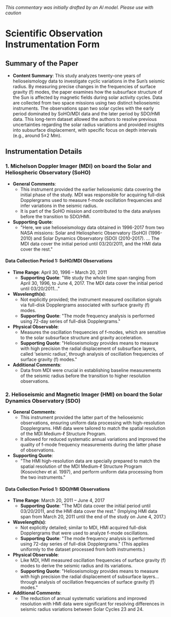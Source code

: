 _This commentary was initially drafted by an AI model. Please use with caution_

# Scientific Observation Instrumentation Form

## Summary of the Paper
- **Content Summary**: This study analyzes twenty-one years of helioseismology data to investigate cyclic variations in the Sun’s seismic radius. By measuring precise changes in the frequencies of surface gravity (f) modes, the paper examines how the subsurface structure of the Sun is affected by magnetic fields during solar activity cycles. Data are collected from two space missions using two distinct helioseismic instruments. The observations span two solar cycles with the early period dominated by SoHO/MDI data and the later period by SDO/HMI data. This long-term dataset allowed the authors to resolve previous uncertainties regarding the solar radius variations and provided insights into subsurface displacement, with specific focus on depth intervals (e.g., around 5±2 Mm).

## Instrumentation Details

### 1. Michelson Doppler Imager (MDI) on board the Solar and Heliospheric Observatory (SoHO)
- **General Comments**:
  - This instrument provided the earlier helioseismic data covering the initial phase of the study. MDI was responsible for acquiring full-disk Dopplergrams used to measure f-mode oscillation frequencies and infer variations in the seismic radius.
  - It is part of the SoHO mission and contributed to the data analyses before the transition to SDO/HMI.
- **Supporting Quote**: 
  - "Here, we use helioseismology data obtained in 1996-2017 from two NASA missions: Solar and Heliospheric Observatory (SoHO) (1996-2010) and Solar Dynamics Observatory (SDO) (2010-2017). ... The MDI data cover the initial period until 03/20/2011, and the HMI data cover the rest."
  
#### Data Collection Period 1: SoHO/MDI Observations
- **Time Range**: April 30, 1996 – March 20, 2011
  - **Supporting Quote**: "We study the whole time span ranging from April 30, 1996, to June 4, 2017. The MDI data cover the initial period until 03/20/2011..."
- **Wavelength(s)**: 
  - Not explicitly provided; the instrument measured oscillation signals via full-disk Dopplergrams associated with surface gravity (f) modes.
  - **Supporting Quote**: "The mode frequency analysis is performed using 72-day series of full-disk Dopplergrams."
- **Physical Observable**:
  - Measures the oscillation frequencies of f-modes, which are sensitive to the solar subsurface structure and gravity acceleration.
  - **Supporting Quote**: "Helioseismology provides means to measure with high precision the radial displacement of subsurface layers, called ‘seismic radius’, through analysis of oscillation frequencies of surface gravity (f) modes."
- **Additional Comments**:
  - Data from MDI were crucial in establishing baseline measurements of the seismic radius before the transition to higher resolution observations.

### 2. Helioseismic and Magnetic Imager (HMI) on board the Solar Dynamics Observatory (SDO)
- **General Comments**:
  - This instrument provided the latter part of the helioseismic observations, ensuring uniform data processing with high-resolution Dopplergrams. HMI data were tailored to match the spatial resolution of the MDI Medium-ℓ Structure Program.
  - It allowed for reduced systematic annual variations and improved the quality of f-mode frequency measurements during the latter phase of observations.
- **Supporting Quote**:
  - "The HMI high-resolution data are specially prepared to match the spatial resolution of the MDI Medium-ℓ Structure Program (Kosovichev et al. 1997), and perform uniform data processing from the two instruments."
  
#### Data Collection Period 1: SDO/HMI Observations
- **Time Range**: March 20, 2011 – June 4, 2017
  - **Supporting Quote**: "The MDI data cover the initial period until 03/20/2011, and the HMI data cover the rest." (Implying HMI data span from March 20, 2011 until the end of the study on June 4, 2017.)
- **Wavelength(s)**:
  - Not explicitly detailed; similar to MDI, HMI acquired full-disk Dopplergrams that were used to analyze f-mode oscillations.
  - **Supporting Quote**: "The mode frequency analysis is performed using 72-day series of full-disk Dopplergrams." (This applies uniformly to the dataset processed from both instruments.)
- **Physical Observable**:
  - Like MDI, HMI measured oscillation frequencies of surface gravity (f) modes to derive the seismic radius and its variations.
  - **Supporting Quote**: "Helioseismology provides means to measure with high precision the radial displacement of subsurface layers... through analysis of oscillation frequencies of surface gravity (f) modes."
- **Additional Comments**:
  - The reduction of annual systematic variations and improved resolution with HMI data were significant for resolving differences in seismic radius variations between Solar Cycles 23 and 24.
